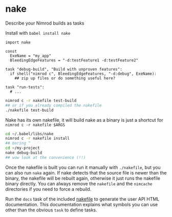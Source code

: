 nake
====

Describe your Nimrod builds as tasks

Install with `babel install nake`

```nimrod
import nake

const
  ExeName = "my_app"
  BleedingEdgeFeatures = "-d:testFeature1 -d:testFeature2"

task "debug-build", "Build with unproven features":
  if shell("nimrod c", BleedingEdgeFeatures, "-d:debug", ExeName):
    ## zip up files or do something useful here?

task "run-tests":
  # ...
```
```sh
nimrod c -r nakefile test-build
## or if you already compiled the nakefile
./nakefile test-build
```

Nake has its own nakefile, it will build nake as a binary is just a shortcut for `nimrod c -r nakefile $ARGS`
```sh
cd ~/.babel/libs/nake
nimrod c -r nakefile install
## boring ^
cd ~/my-project
nake debug-build  
## wow look at the convenience (!!)
```

Once the nakefile is built you can run it manually with ``./nakefile``, but you
can also run ``nake`` again. If nake detects that the source file is newer than
the binary, the nakefile will be rebuilt again, otherwise it just runs the
nakefile binary directly. You can always remove the ``nakefile`` and the
``nimcache`` directories if you need to force a rebuild.

Run the `docs` task of the included [nakefile](nakefile.nim) to generate the
user API HTML documentation. This documentation explains what symbols you can
use other than the obvious `task` to define tasks.

